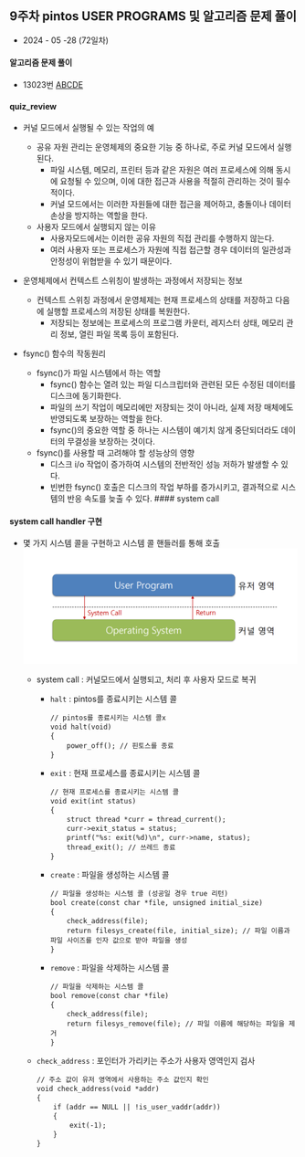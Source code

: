 ## 9주차 pintos USER PROGRAMS 및 알고리즘 문제 풀이

- 2024 - 05 -28 (72일차)

#### 알고리즘 문제 풀이

- 13023번 [ABCDE]()

#### quiz_review

- 커널 모드에서 실행될 수 있는 작업의 예

  - 공유 자원 관리는 운영체제의 중요한 기능 중 하나로, 주로 커널 모드에서 실행된다.
    - 파일 시스템, 메모리, 프린터 등과 같은 자원은 여러 프로세스에 의해 동시에 요청될 수 있으며, 이에 대한 접근과 사용을 적절히 관리하는 것이 필수적이다.
    - 커널 모드에서는 이러한 자원들에 대한 접근을 제어하고, 충돌이나 데이터 손상을 방지하는 역할을 한다.
  - 사용자 모드에서 실행되지 않는 이유
    - 사용자모드에서는 이러한 공유 자원의 직접 관리를 수행하지 않는다.
    - 여러 사용자 또는 프로세스가 자원에 직접 접근할 경우 데이터의 일관성과 안정성이 위협받을 수 있기 때문이다.

- 운영체제에서 컨텍스트 스위칭이 발생하는 과정에서 저장되는 정보

  - 컨텍스트 스위칭 과정에서 운영체제는 현재 프로세스의 상태를 저장하고 다음에 실행할 프로세스의 저장된 상태를 복원한다.
    - 저장되는 정보에는 프로세스의 프로그램 카운터, 레지스터 상태, 메모리 관리 정보, 열린 파일 목록 등이 포함된다.

- fsync() 함수의 작동원리
  - fsync()가 파일 시스템에서 하는 역할
    - fsync() 함수는 열려 있는 파일 디스크립터와 관련된 모든 수정된 데이터를 디스크에 동기화한다.
    - 파일의 쓰기 작업이 메모리에만 저장되는 것이 아니라, 실제 저장 매체에도 반영되도록 보장하는 역할을 한다.
    - fsync()의 중요한 역할 중 하나는 시스템이 예기치 않게 중단되더라도 데이터의 무결성을 보장하는 것이다.
  - fsync()를 사용할 때 고려해야 할 성능상의 영향
    - 디스크 i/o 작업이 증가하여 시스템의 전반적인 성능 저하가 발생할 수 있다.
    - 빈번한 fsync() 호출은 디스크의 작업 부하를 증가시키고, 결과적으로 시스템의 반응 속도를 늦출 수 있다. #### system call

#### system call handler 구현

- 몇 가지 시스템 콜을 구현하고 시스템 콜 핸들러를 통해 호출  
   <img src="./img/image1.png">

  - system call : 커널모드에서 실행되고, 처리 후 사용자 모드로 복귀

    - `halt` : pintos를 종료시키는 시스템 콜
      ```
      // pintos를 종료시키는 시스템 콜x
      void halt(void)
      {
          power_off(); // 핀토스를 종료
      }
      ```
    - `exit` : 현재 프로세스를 종료시키는 시스템 콜
      ```
      // 현재 프로세스를 종료시키는 시스템 콜
      void exit(int status)
      {
          struct thread *curr = thread_current();
          curr->exit_status = status;
          printf("%s: exit(%d)\n", curr->name, status);
          thread_exit(); // 쓰레드 종료
      }
      ```
    - `create` : 파일을 생성하는 시스템 콜
      ```
      // 파일을 생성하는 시스템 콜 (성공일 경우 true 리턴)
      bool create(const char *file, unsigned initial_size)
      {
          check_address(file);
          return filesys_create(file, initial_size); // 파일 이름과 파일 사이즈를 인자 값으로 받아 파일을 생성
      }
      ```
    - `remove` : 파일을 삭제하는 시스템 콜
      ```
      // 파일을 삭제하는 시스템 콜
      bool remove(const char *file)
      {
          check_address(file);
          return filesys_remove(file); // 파일 이름에 해당하는 파일을 제거
      }
      ```

  - `check_address` : 포인터가 가리키는 주소가 사용자 영역인지 검사
    ```
    // 주소 값이 유저 영역에서 사용하는 주소 값인지 확인
    void check_address(void *addr)
    {
        if (addr == NULL || !is_user_vaddr(addr))
        {
            exit(-1);
        }
    }
    ```

